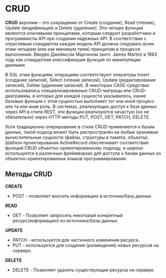 # CRUD 

__CRUD__ акроним – это сокращение от Create (создание), Read (чтение), Update (модификация) и Delete (удаление). Эти четыре функции являются ключевыми принципами, которым следуют разработчики и программисты API при создании надежных API. В соответствии с отраслевым стандартом каждая модель API должна следовать всем этим четырем (или как минимум трем) принципам в процессе выполнения. Введён Джеймсом Мартином (англ. James Martin) в 1983 году как стандартная классификация функций по манипуляции данными.

В SQL этим функциям, операциям соответствуют операторы Insert (создание записей), Select (чтение записей), Update (редактирование записей), Delete (удаление записей). В некоторых CASE-средствах использовались специализированные CRUD-матрицы или CRUD-диаграммы, в которых для каждой сущности указывалось, какие базовые функции с этой сущностью выполняет тот или иной процесс или та или иная роль. В системах, реализующих доступ к базе данных через API в стиле REST, эти функции реализуются зачастую (но не обязательно) через HTTP-методы PUT, POST, GET, PATCH, DELETE.

Хотя традиционно оперирование в стиле CRUD применяется к базам данных, такой подход может быть распространён на любые хранимые вычислительные сущности (файлы, структуры в памяти, объекты). Шаблон проектирования ActiveRecord обеспечивает соответствие функций CRUD объектно-ориентированному подходу, и широко используется в различных фреймворках для доступа к базам данных из объектно-ориентированных языков программирования.

## Методы CRUD 

__CREATE__
- POST - позволяет вносить информацию в источник/базу данных 

__READ__
- GET - Позволяет запросить некоторый конкретный ресурс(информацию) из источника/базы данных

__UPDATE__
- PATCH - используется для частичного изменения ресурса.
- PUT - используется для создания (размещения) новых ресурсов на сервере. 

__DELETE__
- DELETE - Позволяет удалить существующие ресурсы на сервере.
